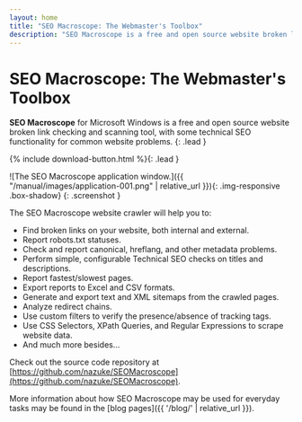 ```yaml
---
layout: home
title: "SEO Macroscope: The Webmaster's Toolbox"
description: "SEO Macroscope is a free and open source website broken link checking and scanning tool, with some technical SEO functionality."
---
```


# SEO Macroscope: The Webmaster's Toolbox

**SEO Macroscope** for Microsoft Windows is a free and open source website broken link checking and scanning tool, with some technical SEO functionality for common website problems.
{: .lead }

{% include download-button.html %}{: .lead }

![The SEO Macroscope application window.]({{ "/manual/images/application-001.png" | relative_url }}){: .img-responsive .box-shadow}
{: .screenshot }

The SEO Macroscope website crawler will help you to:

* Find broken links on your website, both internal and external.
* Report robots.txt statuses.
* Check and report canonical, hreflang, and other metadata problems.
* Perform simple, configurable Technical SEO checks on titles and descriptions.
* Report fastest/slowest pages.
* Export reports to Excel and CSV formats.
* Generate and export text and XML sitemaps from the crawled pages.
* Analyze redirect chains.
* Use custom filters to verify the presence/absence of tracking tags.
* Use CSS Selectors, XPath Queries, and Regular Expressions to scrape website data.
* And much more besides...

Check out the source code repository at [https://github.com/nazuke/SEOMacroscope](https://github.com/nazuke/SEOMacroscope).

More information about how SEO Macroscope may be used for everyday tasks may be found in the [blog pages]({{ '/blog/' | relative_url }}).
